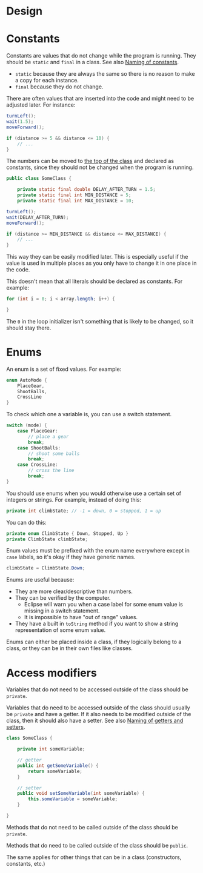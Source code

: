 # Design

# Constants

Constants are values that do not change while the program is running. They should be `static` and `final` in a class. See also [Naming of constants](naming.md#constants).

- `static` because they are always the same so there is no reason to make a copy for each instance.
- `final` because they do not change.

There are often values that are inserted into the code and might need to be adjusted later. For instance:

```java
turnLeft();
wait(1.5);
moveForward();
```

```java
if (distance >= 5 && distance <= 10) {
    // ...
}
```

The numbers can be moved to [the top of the class](structure.md#order-of-declarations-in-classes) and declared as constants, since they should not be changed when the program is running.

```java
public class SomeClass {

    private static final double DELAY_AFTER_TURN = 1.5;
    private static final int MIN_DISTANCE = 5;
    private static final int MAX_DISTANCE = 10;
```

```java
turnLeft();
wait(DELAY_AFTER_TURN);
moveForward();
```

```java
if (distance >= MIN_DISTANCE && distance <= MAX_DISTANCE) {
    // ...
}
```

This way they can be easily modified later. This is especially useful if the value is used in multiple places as you only have to change it in one place in the code.

This doesn't mean that all literals should be declared as constants. For example:

```java
for (int i = 0; i < array.length; i++) {

}
```

The `0` in the loop initializer isn't something that is likely to be changed, so it should stay there.

# Enums

An enum is a set of fixed values. For example:

```java
enum AutoMode {
    PlaceGear,
    ShootBalls,
    CrossLine
}
```

To check which one a variable is, you can use a switch statement.

```java
switch (mode) {
    case PlaceGear:
        // place a gear
        break;
    case ShootBalls:
        // shoot some balls
        break;
    case CrossLine:
        // cross the line
        break;
}
```

You should use enums when you would otherwise use a certain set of integers or strings. For example, instead of doing this:

```java
private int climbState; // -1 = down, 0 = stopped, 1 = up
```

You can do this:

```java
private enum ClimbState { Down, Stopped, Up }
private ClimbState climbState;
```

Enum values must be prefixed with the enum name everywhere except in `case` labels, so it's okay if they have generic names.

```java
climbState = ClimbState.Down;
```

Enums are useful because:
- They are more clear/descriptive than numbers.
- They can be verified by the computer.
    - Eclipse will warn you when a case label for some enum value is missing in a switch statement.
    - It is impossible to have "out of range" values.
- They have a built in `toString` method if you want to show a string representation of some enum value.

Enums can either be placed inside a class, if they logically belong to a class, or they can be in their own files like classes.

# Access modifiers

Variables that do not need to be accessed outside of the class should be `private`.

Variables that do need to be accessed outside of the class should usually be `private` and have a getter. If it also needs to be modified outside of the class, then it should also have a setter. See also [Naming of getters and setters](naming.md#getters).

```java
class SomeClass {

    private int someVariable;

    // getter
    public int getSomeVariable() {
        return someVariable;
    }

    // setter
    public void setSomeVariable(int someVariable) {
        this.someVariable = someVariable;
    }

}
```

Methods that do not need to be called outside of the class should be `private`.

Methods that do need to be called outside of the class should be `public`.

The same applies for other things that can be in a class (constructors, constants, etc.)
